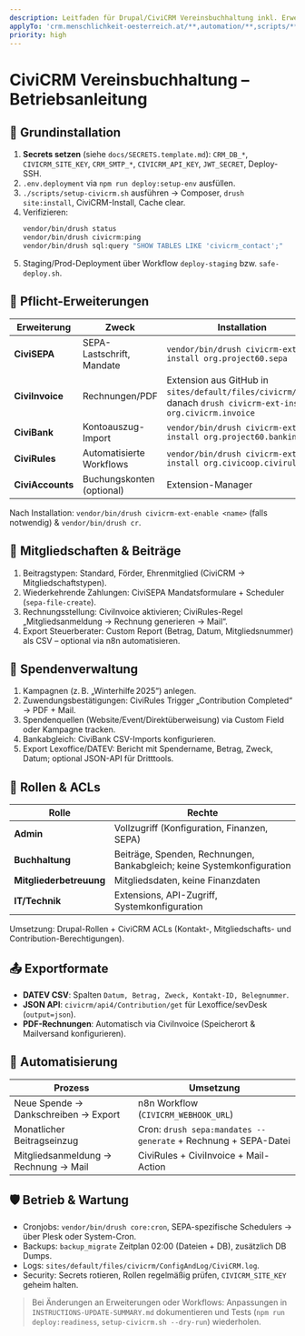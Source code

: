 ```yaml
---
description: Leitfaden für Drupal/CiviCRM Vereinsbuchhaltung inkl. Erweiterungen & Automatisierung
applyTo: 'crm.menschlichkeit-oesterreich.at/**,automation/**,scripts/**'
priority: high
---
```


# CiviCRM Vereinsbuchhaltung – Betriebsanleitung

## 🔧 Grundinstallation
1. **Secrets setzen** (siehe `docs/SECRETS.template.md`): `CRM_DB_*`, `CIVICRM_SITE_KEY`, `CRM_SMTP_*`, `CIVICRM_API_KEY`, `JWT_SECRET`, Deploy-SSH.
2. `.env.deployment` via `npm run deploy:setup-env` ausfüllen.
3. `./scripts/setup-civicrm.sh` ausführen → Composer, `drush site:install`, CiviCRM-Install, Cache clear.
4. Verifizieren:
   ```bash
   vendor/bin/drush status
   vendor/bin/drush civicrm:ping
   vendor/bin/drush sql:query "SHOW TABLES LIKE 'civicrm_contact';"
   ```
5. Staging/Prod-Deployment über Workflow `deploy-staging` bzw. `safe-deploy.sh`.

## 🧩 Pflicht-Erweiterungen
| Erweiterung | Zweck | Installation |
| --- | --- | --- |
| **CiviSEPA** | SEPA-Lastschrift, Mandate | `vendor/bin/drush civicrm-ext-install org.project60.sepa` |
| **CiviInvoice** | Rechnungen/PDF | Extension aus GitHub in `sites/default/files/civicrm/ext/`, danach `drush civicrm-ext-install org.civicrm.invoice` |
| **CiviBank** | Kontoauszug-Import | `vendor/bin/drush civicrm-ext-install org.project60.banking` |
| **CiviRules** | Automatisierte Workflows | `vendor/bin/drush civicrm-ext-install org.civicoop.civirules` |
| **CiviAccounts** | Buchungskonten (optional) | Extension-Manager |

Nach Installation: `vendor/bin/drush civicrm-ext-enable <name>` (falls notwendig) & `vendor/bin/drush cr`.

## 🧾 Mitgliedschaften & Beiträge
1. Beitragstypen: Standard, Förder, Ehrenmitglied (CiviCRM → Mitgliedschaftstypen).
2. Wiederkehrende Zahlungen: CiviSEPA Mandatsformulare + Scheduler (`sepa-file-create`).
3. Rechnungsstellung: CiviInvoice aktivieren; CiviRules-Regel „Mitgliedsanmeldung → Rechnung generieren → Mail“.
4. Export Steuerberater: Custom Report (Betrag, Datum, Mitgliedsnummer) als CSV – optional via n8n automatisieren.

## 💝 Spendenverwaltung
1. Kampagnen (z. B. „Winterhilfe 2025“) anlegen.
2. Zuwendungsbestätigungen: CiviRules Trigger „Contribution Completed“ → PDF + Mail.
3. Spendenquellen (Website/Event/Direktüberweisung) via Custom Field oder Kampagne tracken.
4. Bankabgleich: CiviBank CSV-Imports konfigurieren.
5. Export Lexoffice/DATEV: Bericht mit Spendername, Betrag, Zweck, Datum; optional JSON-API für Dritttools.

## 🔐 Rollen & ACLs
| Rolle | Rechte |
| --- | --- |
| **Admin** | Vollzugriff (Konfiguration, Finanzen, SEPA) |
| **Buchhaltung** | Beiträge, Spenden, Rechnungen, Bankabgleich; keine Systemkonfiguration |
| **Mitgliederbetreuung** | Mitgliedsdaten, keine Finanzdaten |
| **IT/Technik** | Extensions, API-Zugriff, Systemkonfiguration |

Umsetzung: Drupal-Rollen + CiviCRM ACLs (Kontakt-, Mitgliedschafts- und Contribution-Berechtigungen).

## 📤 Exportformate
- **DATEV CSV**: Spalten `Datum, Betrag, Zweck, Kontakt-ID, Belegnummer`.
- **JSON API**: `civicrm/api4/Contribution/get` für Lexoffice/sevDesk (`output=json`).
- **PDF-Rechnungen**: Automatisch via CiviInvoice (Speicherort & Mailversand konfigurieren).

## 🔄 Automatisierung
| Prozess | Umsetzung |
| --- | --- |
| Neue Spende → Dankschreiben → Export | n8n Workflow (`CIVICRM_WEBHOOK_URL`) |
| Monatlicher Beitragseinzug | Cron: `drush sepa:mandates --generate` + Rechnung + SEPA-Datei |
| Mitgliedsanmeldung → Rechnung → Mail | CiviRules + CiviInvoice + Mail-Action |

## 🛡️ Betrieb & Wartung
- Cronjobs: `vendor/bin/drush core:cron`, SEPA-spezifische Schedulers → über Plesk oder System-Cron.
- Backups: `backup_migrate` Zeitplan 02:00 (Dateien + DB), zusätzlich DB Dumps.
- Logs: `sites/default/files/civicrm/ConfigAndLog/CiviCRM.log`.
- Security: Secrets rotieren, Rollen regelmäßig prüfen, `CIVICRM_SITE_KEY` geheim halten.

> Bei Änderungen an Erweiterungen oder Workflows: Anpassungen in `INSTRUCTIONS-UPDATE-SUMMARY.md` dokumentieren und Tests (`npm run deploy:readiness`, `setup-civicrm.sh --dry-run`) wiederholen.
